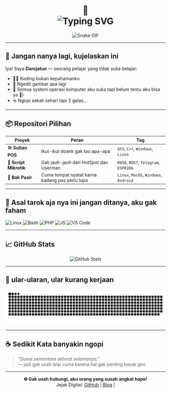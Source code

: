 <h1 align="center">
  🐍 <br>
  <img src="https://readme-typing-svg.demolab.com?font=Fira+Code&size=28&pause=1000&color=3BAF5D&center=true&vCenter=true&width=435&lines=Sarang+Ular+pulak+katanya;CChatGPT+memang+kurang+ajar." alt="Typing SVG" />
</h1>

<p align="center">
  <img src="https://media.giphy.com/media/3o7aD2saalBwwftBIY/giphy.gif" width="150" alt="Snake GIF" />
</p>

---

## 🐍 Jangan nanya lagi, kujelaskan ini

Iya! Saya **Darojatun** — seorang pelajar yang tidak suka belajar:
- 👨‍💻 Koding bukan kepahamanku
- 🔧 Ngedit gambar apa lagi
- 🐧 Semua system operasi komputer aku suka tapi belum tentu aku bisa ya 🌟)
- ☕ Ngopi sekali sehari tapi 2 gelas...

---

## 📦 Repositori Pilihan

| Proyek | Peran | Tag |
|--------|-----------|--------|
| 🛠️ **Sultan POS** | Ikut-ikut doank gak tau apa-apa | `Qt5`, `C++`, `Windows`, `Linux` |
| 🔄 **Script Mikrotik** | Gak jauh-jauh dari HotSpot dan Userman | `ROS6`, `ROS7`, `Telegram`, `ESP8266` |
| 🧪 **Bak Pasir** | Cuma tempat nyatat karna kadang pas perlu lupa | `Linux`, `MacOS`, `Windows`, `Android` |

---

## 🧰 Asal tarok aja nya ini jangan ditanya, aku gak faham

![Linux](https://img.shields.io/badge/Linux-FCC624?logo=linux&logoColor=black&style=for-the-badge)
![Bash](https://img.shields.io/badge/Bash-121011?logo=gnubash&logoColor=white&style=for-the-badge)
![PHP](https://img.shields.io/badge/PHP-777BB4?logo=php&logoColor=white&style=for-the-badge)
![JS](https://img.shields.io/badge/JavaScript-F7DF1E?logo=javascript&logoColor=black&style=for-the-badge)
![VS Code](https://img.shields.io/badge/VS_Code-007ACC?logo=visualstudiocode&logoColor=white&style=for-the-badge)

---

## 📈 GitHub Stats

<p align="center">
  <img src="https://github-readme-stats.vercel.app/api?username=darojatun&show_icons=true&theme=tokyonight" alt="GitHub Stats" />
</p>

---

## 🐍 ular-ularan, ular kurang kerjaan

<p align="center">
  <img src="https://raw.githubusercontent.com/Platane/snk/output/github-contribution-grid-snake-dark.svg" alt="snake eating my contribution graph" />
</p>

---

## ☕ Sedikit Kata banyakin ngopi

> _"Dunia sementara akhirat selamanya."_  
> — jadi gak usah lalai cuma karena hal gak penting kayak gini.

---

<p align="center">
  <b>🌐 Gak usah hubungi, aku orang yang susah angkat hape!</b><br>
  Jejak Digital:
  <a href="https://darojatun.github.io/">GitHub</a> |
  <a href="https://blog.djatun.com">Blog</a> |
</p>
